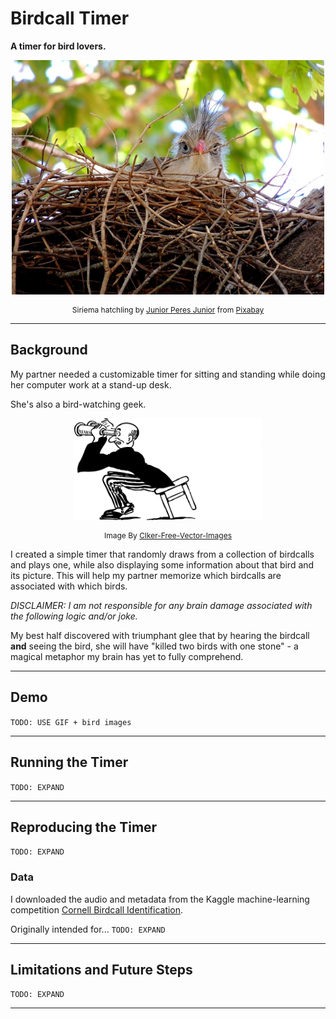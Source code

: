 # Birdcall Timer

**A timer for bird lovers.**

<p align="center"><img src="img/siriema.jpg" width=500></p>
<p align="center" style="font-size: 12px">Siriema hatchling by <a href="https://pixabay.com/users/jrperes-103619/?utm_source=link-attribution&amp;utm_medium=referral&amp;utm_campaign=image&amp;utm_content=634171">Junior Peres Junior</a> from <a href="https://pixabay.com/?utm_source=link-attribution&amp;utm_medium=referral&amp;utm_campaign=image&amp;utm_content=634171">Pixabay</a></p>

---

## Background

My partner needed a customizable timer for sitting and standing while doing her computer work at a stand-up desk. 

She's also a bird-watching geek. 
<p align="center"><img src="img/birdwatcher.png" width=300></p>
<p align="center" style="font-size: 12px">Image By <a href="https://pixabay.com/users/clker-free-vector-images-3736/?utm_source=link-attribution&amp;utm_medium=referral&amp;utm_campaign=image&amp;utm_content=40093">Clker-Free-Vector-Images</a></a>

I created a simple timer that randomly draws from a collection of birdcalls and plays one, while also displaying some information about that bird and its picture. This will help my partner memorize which birdcalls are associated with which birds.

*DISCLAIMER: I am not responsible for any brain damage associated with the following logic and/or joke.*

My best half discovered with triumphant glee that by hearing the birdcall **and** seeing the bird, she will have "killed two birds with one stone" - a magical metaphor my brain has yet to fully comprehend.

---

## Demo

`TODO: USE GIF + bird images`

---

## Running the Timer 

`TODO: EXPAND`

---

## Reproducing the Timer 

`TODO: EXPAND`

### Data

I downloaded the audio and metadata from the Kaggle machine-learning competition [Cornell Birdcall Identification](https://www.kaggle.com/c/birdsong-recognition).

Originally intended for... `TODO: EXPAND`


---

## Limitations and Future Steps

`TODO: EXPAND`

---












